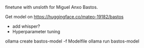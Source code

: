 finetune with unsloth for Miguel Anxo Bastos.

Get model on https://huggingface.co/mateo-19182/bastos

- add whisper?
- Hyperparameter tuning

ollama create bastos-model -f Modelfile
ollama run bastos-model